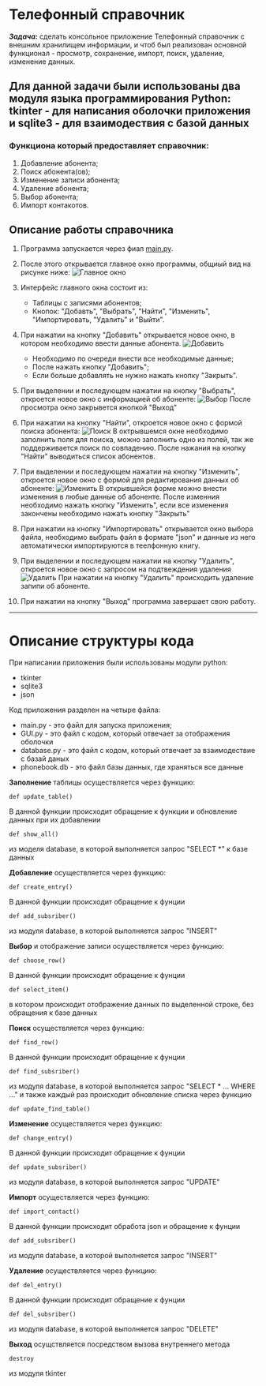 # Телефонный справочник

_**Задача:**_
сделать консольное приложение Телефонный справочник с внешним хранилищем информации, и чтоб был реализован основной функционал - просмотр, сохранение, импорт, поиск, удаление, изменение данных.

## Для данной задачи были использованы два модуля языка программирования Python: tkinter - для написания оболочки приложения и sqlite3 - для взаимодествия с базой данных

### Функциона который предоставляет справочник:
1. Добавление абонента;
2. Поиск абонента(ов);
3. Изменение записи абонента;
4. Удаление абонента;
5. Выбор абонента;
6. Импорт контакотов.

## Описание работы справочника

1. Программа запускается через фиал [main.py](/main.py).
2. После этого открывается главное окно программы, общиый вид на рисунке ниже:
![Главное окно](/img/main.PNG)

3. Интерфейс главного окна состоит из:
    - Таблицы с записями абонентов;
    - Кнопок: "Добавть", "Выбрать", "Найти", "Изменить", "Импортировать, "Удалить" и "Выйти".

4. При нажатии на кнопку "Добавить" открывается новое окно, в котором необходимо ввести данные абонента.
 ![Добавить](/img/add.PNG)
    - Необходимо по очереди внести все необходимые данные;
    - После нажать кнопку "Добавить";
    - Если больше добавлять не нужно нажать кнопку "Закрыть".

5. При выделении и последующем нажатии на кнопку "Выбрать", откроется новое окно с информацией об абоненте:
![Выбор](/Img/view.PNG)
После просмотра окно закрывется кнопкой "Выход"
6. При нажатии на кнопку "Найти", откроется новое окно с формой поиска абонента:
![Поиск](/Img/find.PNG)
В октрывшемся окне необходимо заполнить поля для поиска, можно заполнить одно из полей, так же поддерживается поиск по совпадению. После нажания на кнопку "Найти" выводиться список абонентов.
7. При выделении и последующем нажатии на кнопку "Изменить", откроется новое окно с формой для редактирования данных об абоненте:
![Изменить](/Img/change.PNG)
В открывшейся форме можно внести изменения в любые данные об абоненте. После изменния необходимо нажать кнопку "Изменить", если все изменения закончены необходимо нажать кнопку "Закрыть"
8. При нажатии на кнопку "Импортировать" открывается окно выбора файла, необходимо выбрать файл в формате "json" и данные из него автоматически импортируются в теелфонную книгу.
9. При выделении и последующем нажатии на кнопку "Удалить", откроется новое окно с запросом на подтвеждения удаления
![Удалить](/Img/del.PNG)
При нажатии на кнопку "Удалить" происходить удаление запипи об абоненте.
10. При нажатии на кнопку "Выход" программа завершает свою работу.

---

# Описание структуры кода

При написании приложения были использованы модули python:
- tkinter
- sqlite3
- json

Код приложения разделен на четыре файла: 
- main.py - это файл для запуска приложения;
- GUI.py - это файл с кодом, который отвечает за отображения оболочки
- database.py - это файл с кодом, который отвечает за взаимодествие с базай даных
- phonebook.db - это файл базы данных, где храняться все данные

**Заполнение** таблицы осуществляется через функцию:
```
def update_table()
```
В данной функции происходит обращение к функции и обновление данных при их добавлении
```
def show_all()
```
из модeля database, в которой выполняется запрос "SELECT *" к базе данных

**Добавление** осуществляется через функцию:
```
def create_entry()
```
В данной функции происходит обращение к фунции
```
def add_subsriber()
```
из модуля database, в которой выполняется запрос "INSERT"

**Выбор** и отображение записи осуществляется через функцию:
```
def choose_row()
```
В данной функции происходит обращение к фунции
```
def select_item()
```
в котором происходит отображение данных по выделенной строке, без обращения к базе данных

**Поиск** осуществляется через функцию:
```
def find_row()
```
В данной функции происходит обращение к фунции
```
def find_subsriber()
```
из модуля database, в которой выполняется запрос "SELECT * ... WHERE ..." и также каждый раз происходит обновление списка через функцию
```
def update_find_table()
```

**Изменение** осуществляется через функцию:
```
def change_entry()
```
В данной функции происходит обращение к фунции
```
def update_subsriber()
```
из модуля database, в которой выполняется запрос "UPDATE"

**Импорт** осуществляется через функцию:
```
def import_contact()
```
В данной функции происходит обработа json и обращение к фунции
```
def add_subsriber()
```
из модуля database, в которой выполняется запрос "INSERT"

**Удаление** осуществляется через функцию:
```
def del_entry()
```
В данной функции происходит обращение к фунции
```
def del_subsriber()
```
из модуля database, в которой выполняется запрос "DELETE"

**Выход** осущствляется посредством вызова внутреннего метода 
```
destroy
```
из модуля tkinter





